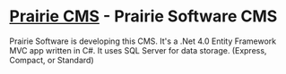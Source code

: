 [Prairie CMS](http://prairiesoft.co/) - Prairie Software CMS
=================================================================
Prairie Software is developing this CMS.  It's a .Net 4.0 Entity Framework MVC app written in C#.  It uses SQL Server for data storage.  (Express, Compact, or Standard)
